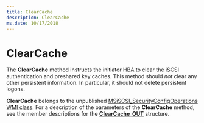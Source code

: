 ```yaml
---
title: ClearCache
description: ClearCache
ms.date: 10/17/2018
---
```


# ClearCache


The **ClearCache** method instructs the initiator HBA to clear the iSCSI authentication and preshared key caches. This method should *not* clear any other persistent information. In particular, it should not delete persistent logons.

**ClearCache** belongs to the unpublished [MSiSCSI\_SecurityConfigOperations WMI class](msiscsi-securityconfigoperations-wmi-class.md). For a description of the parameters of the **ClearCache** method, see the member descriptions for the [**ClearCache\_OUT**](/windows-hardware/drivers/ddi/iscsiop/ns-iscsiop-_clearcache_out) structure.

 


